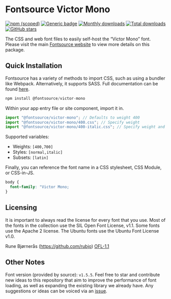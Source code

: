 # Fontsource Victor Mono

[![npm (scoped)](https://img.shields.io/npm/v/@fontsource/victor-mono?color=brightgreen)](https://www.npmjs.com/package/@fontsource/victor-mono) [![Generic badge](https://img.shields.io/badge/fontsource-passing-brightgreen)](https://github.com/fontsource/fontsource) [![Monthly downloads](https://badgen.net/npm/dm/@fontsource/victor-mono)](https://github.com/fontsource/fontsource) [![Total downloads](https://badgen.net/npm/dt/@fontsource/victor-mono)](https://github.com/fontsource/fontsource) [![GitHub stars](https://img.shields.io/github/stars/fontsource/fontsource.svg?style=social&label=Star)](https://github.com/fontsource/fontsource/stargazers)

The CSS and web font files to easily self-host the “Victor Mono” font. Please visit the main [Fontsource website](https://fontsource.org/fonts/victor-mono) to view more details on this package.

## Quick Installation

Fontsource has a variety of methods to import CSS, such as using a bundler like Webpack. Alternatively, it supports SASS. Full documentation can be found [here](https://beta.fontsource.org/docs/getting-started/introduction).

```javascript
npm install @fontsource/victor-mono
```

Within your app entry file or site component, import it in.

```javascript
import "@fontsource/victor-mono"; // Defaults to weight 400
import "@fontsource/victor-mono/400.css"; // Specify weight
import "@fontsource/victor-mono/400-italic.css"; // Specify weight and style

```

Supported variables:
- Weights: `[400,700]`
- Styles: `[normal,italic]`
- Subsets: `[latin]`

Finally, you can reference the font name in a CSS stylesheet, CSS Module, or CSS-in-JS.

```css
body {
  font-family: "Victor Mono;
}
```

## Licensing
It is important to always read the license for every font that you use.
Most of the fonts in the collection use the SIL Open Font License, v1.1. Some fonts use the Apache 2 license. The Ubuntu fonts use the Ubuntu Font License v1.0.

Rune Bjørnerås (https://github.com/rubjo)
[OFL-1.1](https://github.com/rubjo/victor-mono/blob/master/LICENSE)

## Other Notes
Font version (provided by source): `v1.5.5`.
Feel free to star and contribute new ideas to this repository that aim to improve the performance of font loading, as well as expanding the existing library we already have. Any suggestions or ideas can be voiced via an [issue](https://github.com/fontsource/fontsource/issues).